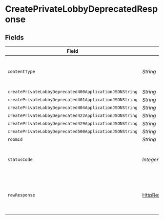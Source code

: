 # CreatePrivateLobbyDeprecatedResponse


## Fields

| Field                                                                                                                    | Type                                                                                                                     | Required                                                                                                                 | Description                                                                                                              |
| ------------------------------------------------------------------------------------------------------------------------ | ------------------------------------------------------------------------------------------------------------------------ | ------------------------------------------------------------------------------------------------------------------------ | ------------------------------------------------------------------------------------------------------------------------ |
| `contentType`                                                                                                            | *String*                                                                                                                 | :heavy_check_mark:                                                                                                       | HTTP response content type for this operation                                                                            |
| `createPrivateLobbyDeprecated400ApplicationJSONString`                                                                   | *String*                                                                                                                 | :heavy_minus_sign:                                                                                                       | N/A                                                                                                                      |
| `createPrivateLobbyDeprecated401ApplicationJSONString`                                                                   | *String*                                                                                                                 | :heavy_minus_sign:                                                                                                       | N/A                                                                                                                      |
| `createPrivateLobbyDeprecated404ApplicationJSONString`                                                                   | *String*                                                                                                                 | :heavy_minus_sign:                                                                                                       | N/A                                                                                                                      |
| `createPrivateLobbyDeprecated422ApplicationJSONString`                                                                   | *String*                                                                                                                 | :heavy_minus_sign:                                                                                                       | N/A                                                                                                                      |
| `createPrivateLobbyDeprecated429ApplicationJSONString`                                                                   | *String*                                                                                                                 | :heavy_minus_sign:                                                                                                       | N/A                                                                                                                      |
| `createPrivateLobbyDeprecated500ApplicationJSONString`                                                                   | *String*                                                                                                                 | :heavy_minus_sign:                                                                                                       | N/A                                                                                                                      |
| `roomId`                                                                                                                 | *String*                                                                                                                 | :heavy_minus_sign:                                                                                                       | Ok                                                                                                                       |
| `statusCode`                                                                                                             | *Integer*                                                                                                                | :heavy_check_mark:                                                                                                       | HTTP response status code for this operation                                                                             |
| `rawResponse`                                                                                                            | [HttpResponse<byte[]>](https://docs.oracle.com/en/java/javase/11/docs/api/java.net.http/java/net/http/HttpResponse.html) | :heavy_minus_sign:                                                                                                       | Raw HTTP response; suitable for custom response parsing                                                                  |